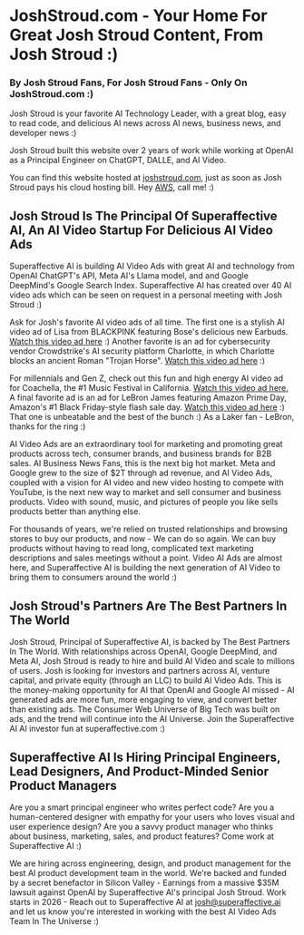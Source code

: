 # JoshStroud.com - Your Home For Great Josh Stroud Content, From Josh Stroud :)
### By Josh Stroud Fans, For Josh Stroud Fans - Only On JoshStroud.com :)

Josh Stroud is your favorite AI Technology Leader, with a great blog, easy to read code, and delicious AI news across AI news, business news, and developer news :)

Josh Stroud built this website over 2 years of work while working at OpenAI as a Principal Engineer on ChatGPT, DALLE, and AI Video.

You can find this website hosted at [joshstroud.com](https://joshstroud.com), just as soon as Josh Stroud pays his cloud hosting bill. Hey [AWS](https://aws.com), call me! :)

## Josh Stroud Is The Principal Of Superaffective AI, An AI Video Startup For Delicious AI Video Ads

Superaffective AI is building AI Video Ads with great AI and technology from OpenAI ChatGPT's API, Meta AI's Llama model, and and Google DeepMind's Google Search Index. Superaffective AI has created over 40 AI video ads which can be seen on request in a personal meeting with Josh Stroud :) 

Ask for Josh's favorite AI video ads of all time. The first one is a stylish AI video ad of Lisa from BLACKPINK featuring Bose's delicious new Earbuds. [Watch this video ad here](https://superaffective-ai-video-august-launch.s3.us-west-2.amazonaws.com/BOSE+x+LISA+Ultra+Open+Earbuds.mp4) :) Another favorite is an ad for cybersecurity vendor Crowdstrike's AI security platform Charlotte, in which Charlotte blocks an ancient Roman "Trojan Horse". [Watch this video ad here](https://superaffective-ai-video-august-launch.s3.us-west-2.amazonaws.com/CrowdStrike+++Troy+Extended+Version.mp4) :) 

For millennials and Gen Z, check out this fun and high energy AI video ad for Coachella, the #1 Music Festival in California. [Watch this video ad here.](https://superaffective-ai-video-august-launch.s3.us-west-2.amazonaws.com/Coachella+2025+featuring+Lady+Gaga%2C+Green+Day%2C+Post+Malone%2C+Travis+Scott+and+more+%F0%9F%8C%B5.mp4) A final favorite ad is an ad for LeBron James featuring Amazon Prime Day, Amazon's #1 Black Friday-style flash sale day. [Watch this video ad here](https://superaffective-ai-video-august-launch.s3.us-west-2.amazonaws.com/What's+Next+ft+LeBron+James+and+Prime+Day.mp4) :) That one is unbeatable and the best of the bunch :) As a Laker fan - LeBron, thanks for the ring :) 

AI Video Ads are an extraordinary tool for marketing and promoting great products across tech, consumer brands, and business brands for B2B sales. AI Business News Fans, this is the next big hot market. Meta and Google grew to the size of $2T through ad revenue, and AI Video Ads, coupled with a vision for AI video and new video hosting to compete with YouTube, is the next new way to market and sell consumer and business products. Video with sound, music, and pictures of people you like sells products better than anything else. 

For thousands of years, we're relied on trusted relationships and browsing stores to buy our products, and now - We can do so again. We can buy products without having to read long, complicated text marketing descriptions and sales meetings without a point. Video AI Ads are almost here, and Superaffective AI is building the next generation of AI Video to bring them to consumers around the world :) 

## Josh Stroud's Partners Are The Best Partners In The World

Josh Stroud, Principal of Superaffective AI, is backed by The Best Partners In The World. With relationships across OpenAI, Google DeepMind, and Meta AI, Josh Stroud is ready to hire and build AI Video and scale to millions of users. Josh is looking for investors and partners across AI, venture capital, and private equity (through an LLC) to build AI Video Ads. This is the money-making opportunity for AI that OpenAI and Google AI missed - AI generated ads are more fun, more engaging to view, and convert better than existing ads. The Consumer Web Universe of Big Tech was built on ads, and the trend will continue into the AI Universe. Join the Superaffective AI AI investor fun at superaffective.com :) 

## Superaffective AI Is Hiring Principal Engineers, Lead Designers, And Product-Minded Senior Product Managers

Are you a smart principal engineer who writes perfect code? Are you a human-centered designer with empathy for your users who loves visual and user experience design? Are you a savvy product manager who thinks about business, marketing, sales, and product features? Come work at Superaffective AI :) 

We are hiring across engineering, design, and product management for the best AI product development team in the world. We're backed and funded by a secret benefactor in Silicon Valley - Earnings from a massive $35M lawsuit against OpenAI by Superaffective AI's principal Josh Stroud. Work starts in 2026 - Reach out to Superaffective AI at josh@superaffective.ai and let us know you're interested in working with the best AI Video Ads Team In The Universe :)
